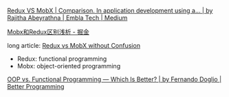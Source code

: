 [Redux VS MobX | Comparison. In application development using a… | by Rajitha Abeyrathna | Embla Tech | Medium](https://medium.com/emblatech/redux-vs-mobx-comparison-d510c956ae27)

[Mobx和Redux区别浅析 - 掘金](https://juejin.cn/post/6924572729886638088)

long article: [Redux vs MobX without Confusion](https://www.robinwieruch.de/redux-mobx/)

- Redux: functional programming
- Mobx: object-oriented programming

[OOP vs. Functional Programming — Which Is Better? | by Fernando Doglio | Better Programming](https://betterprogramming.pub/oop-vs-functional-programming-which-is-better-4f0dd89b7987)